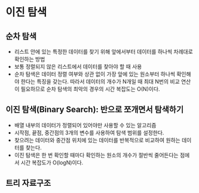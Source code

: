 # 이진 탐색

## 순차 탐색

- 리스트 안에 있는 특정한 데이터를 찾기 위해 앞에서부터 데이터를 하나씩 차례대로 확인하는 방법
- 보통 정렬되지 않은 리스트에서 데이터를 찾아야 할 때 사용
- 순차 탐색은 데이터 정렬 여부와 상관 없이 가장 앞에 있는 원소부터 하나씩 확인해야 한다는 특징을 갖는다. 따라서 데이터의 개수가 N개일 때 최대 N번의 비교 연산이 필요하므로 순차 탐색의 최악의 경우의 시간 복잡도는 O(N)이다.

## 이진 탐색(Binary Search): 반으로 쪼개면서 탐색하기

- 배열 내부의 데이터가 정렬되어 있어야만 사용할 수 있는 알고리즘
- 시작점, 끝점, 중간점의 3개의 변수를 사용하여 탐색 범위를 설정한다.
- 찾으려는 데이터와 중간점 위치에 있는 데이터를 반복적으로 비교하여 원하는 데이터를 찾는다.
- 이진 탐색은 한 번 확인할 때마다 확인하는 원소의 개수가 절반씩 줄어든다는 점에서 시간 복잡도가 O(logN)이다.

## 트리 자료구조
